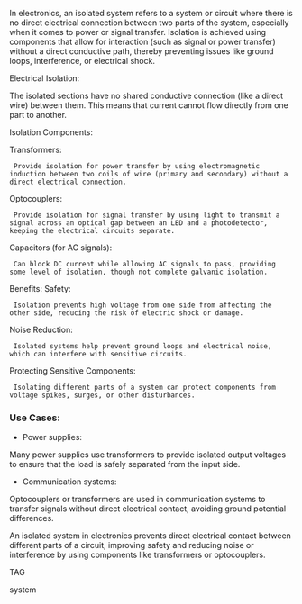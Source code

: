 In electronics, an isolated system refers to a system or circuit where there is no direct electrical connection between two parts of the system, especially when it comes to power or signal transfer. Isolation is achieved using components that allow for interaction (such as signal or power transfer) without a direct conductive path, thereby preventing issues like ground loops, interference, or electrical shock.

Electrical Isolation:

The isolated sections have no shared conductive connection (like a direct wire) between them. This means that current cannot flow directly from one part to another.

Isolation Components:

Transformers:

	 Provide isolation for power transfer by using electromagnetic induction between two coils of wire (primary and secondary) without a direct electrical connection.

Optocouplers:

	 Provide isolation for signal transfer by using light to transmit a signal across an optical gap between an LED and a photodetector, keeping the electrical circuits separate.

Capacitors (for AC signals):

	 Can block DC current while allowing AC signals to pass, providing some level of isolation, though not complete galvanic isolation.

Benefits:
Safety:

	 Isolation prevents high voltage from one side from affecting the other side, reducing the risk of electric shock or damage.

Noise Reduction:

	 Isolated systems help prevent ground loops and electrical noise, which can interfere with sensitive circuits.

Protecting Sensitive Components:

	 Isolating different parts of a system can protect components from voltage spikes, surges, or other disturbances.

### Use Cases:

- Power supplies:

Many power supplies use transformers to provide isolated output voltages to ensure that the load is safely separated from the input side.

- Communication systems:

Optocouplers or transformers are used in communication systems to transfer signals without direct electrical contact, avoiding ground potential differences.

An isolated system in electronics prevents direct electrical contact between different parts of a circuit, improving safety and reducing noise or interference by using components like transformers or optocouplers.

TAG

system
